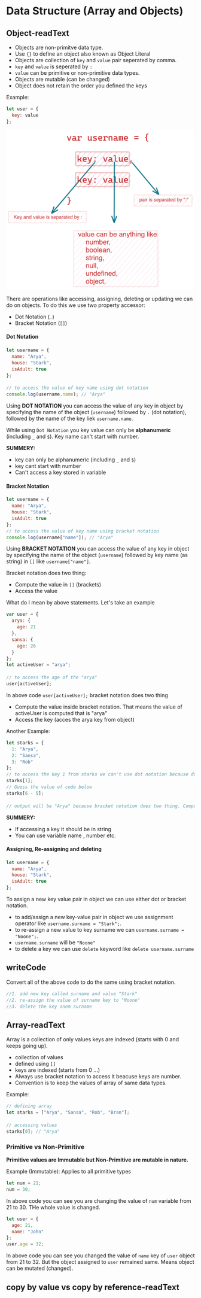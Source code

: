 # Data Structure (Array and Objects)

## Object-readText

- Objects are non-primitve data type.
- Use `{}` to define an object also known as Object Literal
- Objects are collection of `key` and `value` pair seperated by comma.
- `key` and `value` is seperated by `:`
- `value` can be primitive or non-primitive data types.
- Objects are mutable (can be changed)
- Object does not retain the order you defined the keys

Example:

```js
let user = {
  key: value
};
```

![Object](./assets/object.png)

There are operations like accessing, assigning, deleting or updating we can do on objects. To do this we use two property accessor:

- Dot Notation (`.`)
- Bracket Notation (`[]`)

#### Dot Notation

```js
let username = {
  name: "Arya",
  house: "Stark",
  isAdult: true
};

// to access the value of key name using dot notation
console.log(username.name); // "Arya"
```

Using **DOT NOTATION** you can access the value of any key in object by specifying the name of the object (`username`) followed by `.` (dot notation), followed by the name of the key liek `username.name`.

While using `Dot Notation` you key value can only be **alphanumeric** (including `_` and `$`). Key name can't start with number.

**SUMMERY:**

- key can only be alphanumeric (including `_` and `$`)
- key cant start with number
- Can't access a key stored in variable

#### Bracket Notation

```js
let username = {
  name: "Arya",
  house: "Stark",
  isAdult: true
};
// to access the value of key name using bracket notation
console.log(username["name"]); // "Arya"
```

Using **BRACKET NOTATION** you can access the value of any key in object by specifying the name of the object (`username`) followed by key name (as string) in `[]` like `username["name"]`.

Bracket notation does two thing:

- Compute the value in `[]` (brackets)
- Access the value

What do I mean by above statements. Let's take an example

```js
var user = {
  arya: {
    age: 21
  },
  sansa: {
    age: 26
  }
};
let activeUser = "arya";

// to access the age of the "arya"
user[activeUser];
```

In above code `user[activeUser];` bracket notation does two thing

- Compute the value inside bracket notation. That means the value of activeUser is computed that is "arya"
- Access the key (acces the arya key from object)

Another Example:

```js
let starks = {
  1: "Arya",
  2: "Sansa",
  3: "Rob"
};
// to access the key 1 from starks we can't use dot notation because dot notation doesn't support key starting with number or is a number. So we will use bracket notation
starks[1];
// Guess the value of code below
starks[6 - 5];

// output will be "Arya" because bracket notation does two thing. Compute the value inside bracket notation and access the value
```

**SUMMERY:**

- If accessing a key it should be in string
- You can use variable name , number etc.

#### Assigning, Re-assigning and deleting

```js
let username = {
  name: "Arya",
  house: "Stark",
  isAdult: true
};
```

To assign a new key value pair in object we can use either dot or bracket notation.

- to add/assign a new key-value pair in object we use assignment operator like `username.surname = "Stark";`.
- to re-assign a new value to key surname we can `username.surname = "Noone";`.
- `username.surname` will be `"Noone"`
- to delete a key we can use `delete` keyword like `delete username.surname`

## writeCode

Convert all of the above code to do the same using bracket notation.

```js
//1. add new key called surname and value "Stark"
//2. re-assign the value of surname key to "Noone"
//3. delete the key anem surname
```

## Array-readText

Array is a collection of only values keys are indexed (starts with 0 and keeps going up).

- collection of values
- defined using `[]`
- keys are indexed (starts from 0 ...)
- Always use bracket notation to access it beacuse keys are number.
- Convention is to keep the values of array of same data types.

Example:

```js
// defining array
let starks = ["Arya", "Sansa", "Rob", "Bran"];

// accessing values
starks[0]; // "Arya"
```

### Primitive vs Non-Primitive

**Primitive values are Immutable but Non-Primitive are mutable in nature.**

Example (Immutable): Applies to all primitive types

```js
let num = 21;
num = 30;
```

In above code you can see you are changing the value of `num` variable from 21 to 30. THe whole value is changed.

```js
let user = {
  age: 21,
  name: "John"
};
user.age = 32;
```

In above code you can see you changed the value of `name` key of `user` object from 21 to 32. But the object assigned to `user` remained same. Means object can be mutated (changed).

## copy by value vs copy by reference-readText
